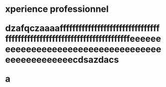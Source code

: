 <h1>xperience professionnel <p>dzafqczaaaaffffffffffffffffffffffffffffffffffffffffffffffffffffffffffffffffffffffffeeeeeeeeeeeeeeeeeeeeeeeeeeeeeeeeeeeeeeeeeeeeeeeeecdsazdacs
  
  a
  
  
